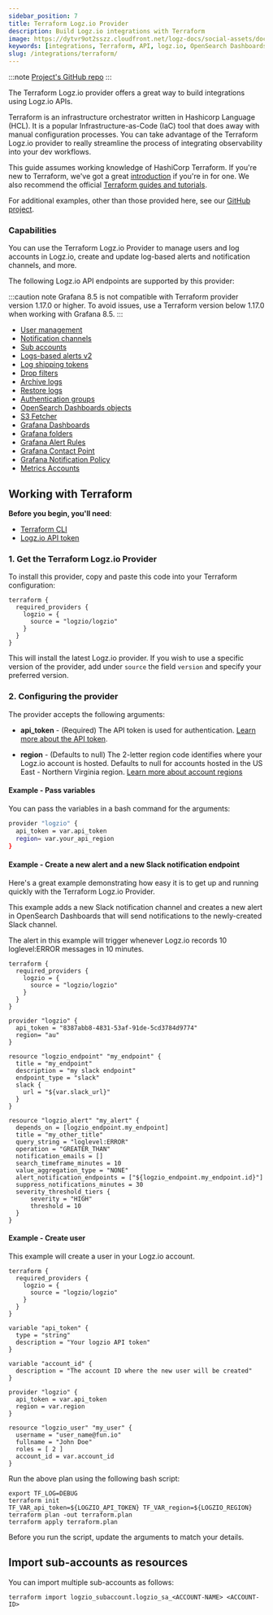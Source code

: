 ```yaml
---
sidebar_position: 7
title: Terraform Logz.io Provider
description: Build Logz.io integrations with Terraform 
image: https://dytvr9ot2sszz.cloudfront.net/logz-docs/social-assets/docs-social.jpg
keywords: [integrations, Terraform, API, logz.io, OpenSearch Dashboards, GitHub]
slug: /integrations/terraform/
---
```


:::note
[Project's GitHub repo](https://github.com/logzio/logzio_terraform_provider/)
:::

The Terraform Logz.io provider offers a great way to build integrations using Logz.io APIs.

Terraform is an infrastructure orchestrator written in Hashicorp Language (HCL). It is a popular Infrastructure-as-Code (IaC) tool that does away with manual configuration processes. You can take advantage of the Terraform Logz.io provider to really streamline the process of integrating observability into your dev workflows.

This guide assumes working knowledge of HashiCorp Terraform. If you're new to Terraform, we've got a great [introduction](https://logz.io/blog/terraform-vs-ansible-vs-puppet/) if you're in for one. We also recommend the official [Terraform guides and tutorials](https://www.terraform.io/guides/index.html).

For additional examples, other than those provided here, see our [GitHub project](https://github.com/logzio/logzio_terraform_provider/tree/master/examples).

### Capabilities

You can use the Terraform Logz.io Provider to manage users and log accounts in Logz.io, create and update log-based alerts and notification channels, and more.

The following Logz.io API endpoints are supported by this provider:

:::caution note
Grafana 8.5 is not compatible with Terraform provider version 1.17.0 or higher. To avoid issues, use a Terraform version below 1.17.0 when working with Grafana 8.5.
:::


* [User management](https://github.com/logzio/terraform-provider-logzio/tree/master/examples/user)
* [Notification channels](https://github.com/logzio/terraform-provider-logzio/tree/master/examples/grafana_notification_policy)
* [Sub accounts](https://github.com/logzio/terraform-provider-logzio/tree/master/examples/subaccount)
* [Logs-based alerts v2](https://github.com/logzio/terraform-provider-logzio/tree/master/examples/alert_v2)
* [Log shipping tokens](https://github.com/logzio/terraform-provider-logzio/tree/master/examples/log_shipping_token)
* [Drop filters](https://github.com/logzio/terraform-provider-logzio/tree/master/examples/drop_filter)
* [Archive logs](https://github.com/logzio/terraform-provider-logzio/tree/master/examples/archive_logs)
* [Restore logs](https://github.com/logzio/terraform-provider-logzio/tree/master/examples/restore_logs)
* [Authentication groups](https://github.com/logzio/terraform-provider-logzio/tree/master/examples/authentication_groups)
* [OpenSearch Dashboards objects](https://github.com/logzio/terraform-provider-logzio/tree/master/examples/kibana_object)
* [S3 Fetcher](https://github.com/logzio/terraform-provider-logzio/tree/master/examples/s3_fetcher)
* [Grafana Dashboards](https://github.com/logzio/terraform-provider-logzio/tree/master/examples/grafana_dashoboard)
* [Grafana folders](https://github.com/logzio/terraform-provider-logzio/tree/master/examples/grafana_folder)
* [Grafana Alert Rules](https://github.com/logzio/terraform-provider-logzio/tree/master/examples/grafana_alert_rule)
* [Grafana Contact Point](https://github.com/logzio/terraform-provider-logzio/tree/master/examples/grafana_contact_point)
* [Grafana Notification Policy](https://github.com/logzio/terraform-provider-logzio/tree/master/examples/grafana_notification_policy)
* [Metrics Accounts](https://github.com/logzio/terraform-provider-logzio/tree/master/examples/metrics_account)

## Working with Terraform

**Before you begin, you'll need**:

* [Terraform CLI](https://learn.hashicorp.com/tutorials/terraform/install-cli)
* [Logz.io API token](https://app.logz.io/#/dashboard/settings/manage-tokens/api)

### 1. Get the Terraform Logz.io Provider

To install this provider, copy and paste this code into your Terraform configuration:

```hcl
terraform {
  required_providers {
    logzio = {
      source = "logzio/logzio"
    }
  }
}
```

This will install the latest Logz.io provider.
If you wish to use a specific version of the provider, add under `source` the field `version` and specify your preferred version.


### 2. Configuring the provider

The provider accepts the following arguments:

* **api_token** - (Required) The API token is used for authentication. [Learn more about the API token](https://docs.logz.io/docs/user-guide/admin/authentication-tokens/api-tokens/).

* **region** - (Defaults to null) The 2-letter region code identifies where your Logz.io account is hosted.
Defaults to null for accounts hosted in the US East - Northern Virginia region. [Learn more about account regions](https://docs.logz.io/docs/user-guide/admin/hosting-regions/account-region/)


<h4 id="#example1">Example - Pass variables</h4>

You can pass the variables in a bash command for the arguments:

```bash
provider "logzio" {
  api_token = var.api_token
  region= var.your_api_region
}
```


<h4 id="#example3">Example - Create a new alert and a new Slack notification endpoint</h4>


Here's a great example demonstrating how easy it is to get up and running quickly with the Terraform Logz.io Provider.

This example adds a new Slack notification channel and creates a new alert in OpenSearch Dashboards that will send notifications to the newly-created Slack channel.

The alert in this example will trigger whenever Logz.io records 10 loglevel:ERROR messages in 10 minutes.

```
terraform {
  required_providers {
    logzio = {
      source = "logzio/logzio"
    }
  }
}

provider "logzio" {
  api_token = "8387abb8-4831-53af-91de-5cd3784d9774"
  region= "au"
}

resource "logzio_endpoint" "my_endpoint" {
  title = "my_endpoint"
  description = "my slack endpoint"
  endpoint_type = "slack"
  slack {
    url = "${var.slack_url}"
  }
}

resource "logzio_alert" "my_alert" {
  depends_on = [logzio_endpoint.my_endpoint]
  title = "my_other_title"
  query_string = "loglevel:ERROR"
  operation = "GREATER_THAN"
  notification_emails = []
  search_timeframe_minutes = 10
  value_aggregation_type = "NONE"
  alert_notification_endpoints = ["${logzio_endpoint.my_endpoint.id}"]
  suppress_notifications_minutes = 30
  severity_threshold_tiers {
      severity = "HIGH"
      threshold = 10
  }
}
```


<h4 id="#example3">Example - Create user</h4>

This example will create a user in your Logz.io account.

```
terraform {
  required_providers {
    logzio = {
      source = "logzio/logzio"
    }
  }
}

variable "api_token" {
  type = "string"
  description = "Your logzio API token"
}

variable "account_id" {
  description = "The account ID where the new user will be created"
}

provider "logzio" {
  api_token = var.api_token
  region = var.region
}

resource "logzio_user" "my_user" {
  username = "user_name@fun.io"
  fullname = "John Doe"
  roles = [ 2 ]
  account_id = var.account_id
}
```

Run the above plan using the following bash script:

```
export TF_LOG=DEBUG
terraform init
TF_VAR_api_token=${LOGZIO_API_TOKEN} TF_VAR_region=${LOGZIO_REGION} terraform plan -out terraform.plan
terraform apply terraform.plan
```

Before you run the script, update the arguments to match your details.

## Import sub-accounts as resources 

You can import multiple sub-accounts as follows:

```
terraform import logzio_subaccount.logzio_sa_<ACCOUNT-NAME> <ACCOUNT-ID>
```
